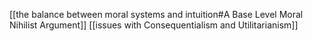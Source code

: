 [[the balance between moral systems and intuition#A Base Level Moral Nihilist Argument]]
[[issues with Consequentialism and Utilitarianism]]